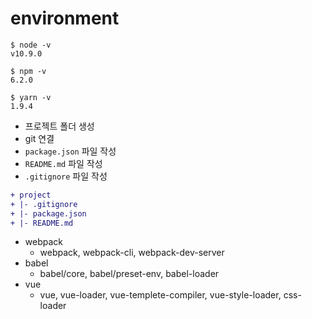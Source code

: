 # environment

```
$ node -v
v10.9.0

$ npm -v
6.2.0

$ yarn -v
1.9.4
```

- 프로젝트 폴더 생성
- git 연결
- `package.json` 파일 작성
- `README.md` 파일 작성
- `.gitignore` 파일 작성

``` diff
+ project
+ |- .gitignore
+ |- package.json
+ |- README.md
```

- webpack
  - webpack, webpack-cli, webpack-dev-server
- babel
  - babel/core, babel/preset-env, babel-loader
- vue
  - vue, vue-loader, vue-templete-compiler, vue-style-loader, css-loader
